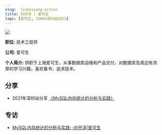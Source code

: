 ```yaml
---
slug:  liukaiyang-action
title: 刘开洋 | 爱可生
tags: [爱可生, 3306π深圳站2021]
---
```

![](https://3306pai-1255499614.cos.ap-guangzhou.myqcloud.com/sz2021/%E5%88%98%E5%BC%80%E6%B4%8B.jpg)

**职位:**  技术工程师

**公司:** 爱可生

**个人简介:** 供职于上海爱可生，从事数据库运维和产品交付，对数据库及周边有浓厚的学习兴趣，喜欢看书，追求技术。

## 分享

*  2021年深圳站分享 [《MySQL内存统计的分析与实践》](http://hdxu.cn/FWy1R)

## 专访

* [MySQL内存统计的分析与实践--刘开洋|爱可生](/blog/liukaiyang-interview)